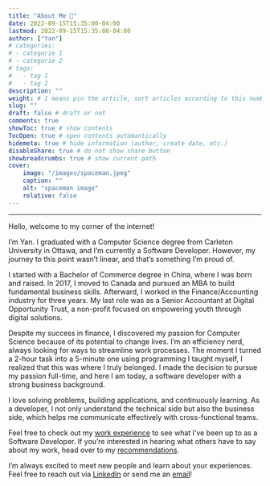 ```yaml
---
title: "About Me 👋"
date: 2022-09-15T15:35:00-04:00
lastmod: 2022-09-15T15:35:00-04:00
author: ["Yan"]
# categories:
# - categorie 1
# - categorie 2
# tags:
#   - tag 1
#   - tag 2
description: ""
weight: # 1 means pin the article, sort articles according to this number
slug: ""
draft: false # draft or not
comments: true
showToc: true # show contents
TocOpen: true # open contents automantically
hidemeta: true # hide information (author, create date, etc.)
disableShare: true # do not show share button
showbreadcrumbs: true # show current path
cover:
    image: "/images/spaceman.jpeg"
    caption: ""
    alt: "spaceman image"
    relative: false
---
```


---

<!-- photo -->

<!-- intro -->

Hello, welcome to my corner of the internet!

I’m Yan. I graduated with a Computer Science degree from Carleton University in Ottawa, and I’m currently a Software Developer. However, my journey to this point wasn’t linear, and that’s something I’m proud of.

I started with a Bachelor of Commerce degree in China, where I was born and raised. In 2017, I moved to Canada and pursued an MBA to build fundamental business skills. Afterward, I worked in the Finance/Accounting industry for three years. My last role was as a Senior Accountant at Digital Opportunity Trust, a non-profit focused on empowering youth through digital solutions.

Despite my success in finance, I discovered my passion for Computer Science because of its potential to change lives. I’m an efficiency nerd, always looking for ways to streamline work processes. The moment I turned a 2-hour task into a 5-minute one using programming I taught myself, I realized that this was where I truly belonged. I made the decision to pursue my passion full-time, and here I am today, a software developer with a strong business background.

I love solving problems, building applications, and continuously learning. As a developer, I not only understand the technical side but also the business side, which helps me communicate effectively with cross-functional teams.

Feel free to check out my [work experience](/work/) to see what I’ve been up to as a Software Developer. If you’re interested in hearing what others have to say about my work, head over to my [recommendations](/recommendations/).

I’m always excited to meet new people and learn about your experiences. Feel free to reach out via [LinkedIn](https://www.linkedin.com/in/yantang01) or send me an [email](mailto:yantangcs@gmail.com)!
